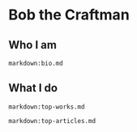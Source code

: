 # Bob the Craftman

## Who I am
`markdown:bio.md`

## What I do
`markdown:top-works.md`

`markdown:top-articles.md`